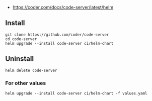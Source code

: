 - https://coder.com/docs/code-server/latest/helm

## Install
```
git clone https://github.com/coder/code-server
cd code-server
helm upgrade --install code-server ci/helm-chart
```

## Uninstall
```
helm delete code-server
```


### For other values
```
helm upgrade --install code-server ci/helm-chart -f values.yaml
```